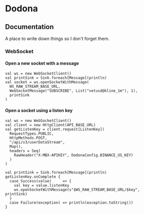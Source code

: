 # Dodona
## Documentation
A place to write down things so I don't forget them.
### WebSocket
#### Open a new socket with a message
```
val ws = new WebSocketClient()
val printSink = Sink.foreach[Message](println)
val socket = ws.openSocketWithMessage(
  WS_RAW_STREAM_BASE_URL,
  WebSocketMessage("SUBSCRIBE", List("vetusd@kline_1m"), 1),
  printSink
)
```
#### Open a socket using a listen key
```
val ws = new WebSocketClient()
val client = new HttpClient(API_BASE_URL)
val getListenKey = client.request[ListenKey](
  RequestTypes.PUBLIC,
  HttpMethods.POST,
  "/api/v3/userDataStream",
  Map(),
  headers = Seq(
    RawHeader("X-MBX-APIKEY", DodonaConfig.BINANCE_US_KEY)
  )
)

val printSink = Sink.foreach[Message](println)
getListenKey.onComplete {
  case Success(value)     => {
    val key = value.listenKey
    ws.openSocketWithMessage(s"$WS_RAW_STREAM_BASE_URL/$key", printSink)
  }
  case Failure(exception) => println(exception.toString())
}
```
